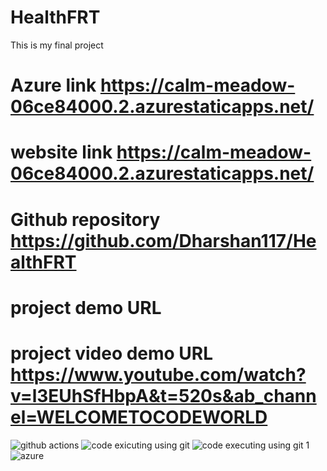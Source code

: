# HealthFRT
This is my final project
# Azure link https://calm-meadow-06ce84000.2.azurestaticapps.net/
# website link https://calm-meadow-06ce84000.2.azurestaticapps.net/
# Github repository https://github.com/Dharshan117/HealthFRT
# project demo URL 
# project video demo URL https://www.youtube.com/watch?v=l3EUhSfHbpA&t=520s&ab_channel=WELCOMETOCODEWORLD
![github actions](https://user-images.githubusercontent.com/112401833/202831275-daf3e66a-a7c9-4a3e-b452-6f5d370a6524.png)
![code exicuting using git](https://user-images.githubusercontent.com/112401833/202831278-e80df846-12c4-40cf-8fc1-1597293b383c.png)
![code executing using git 1](https://user-images.githubusercontent.com/112401833/202831282-2fececb6-c095-4f56-9e11-7ddc870215fb.png)
![azure ](https://user-images.githubusercontent.com/112401833/202831283-8551f726-2b04-4376-875e-31c107ae1fdd.png)
